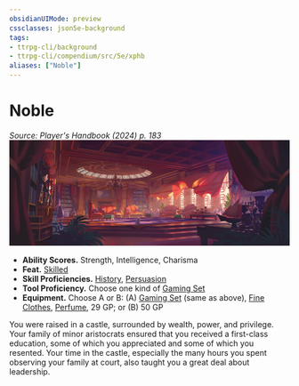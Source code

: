 ```yaml
---
obsidianUIMode: preview
cssclasses: json5e-background
tags:
- ttrpg-cli/background
- ttrpg-cli/compendium/src/5e/xphb
aliases: ["Noble"]
---
```

# Noble
*Source: Player's Handbook (2024) p. 183*  
![](3-Compendium/backgrounds/img/noble.webp#right)

- **Ability Scores.** Strength, Intelligence, Charisma  
- **Feat.** [Skilled](3-Compendium/feats/skilled-xphb.md)  
- **Skill Proficiencies.** [History](3-Compendium/rules/skills.md#History), [Persuasion](3-Compendium/rules/skills.md#Persuasion)  
- **Tool Proficiency.** Choose one kind of [Gaming Set](3-Compendium/items/gaming-set-xphb.md)  
- **Equipment.** Choose A or B: (A) [Gaming Set](3-Compendium/items/gaming-set-xphb.md) (same as above), [Fine Clothes](3-Compendium/items/fine-clothes-xphb.md), [Perfume](3-Compendium/items/perfume-xphb.md), 29 GP; or (B) 50 GP  

You were raised in a castle, surrounded by wealth, power, and privilege. Your family of minor aristocrats ensured that you received a first-class education, some of which you appreciated and some of which you resented. Your time in the castle, especially the many hours you spent observing your family at court, also taught you a great deal about leadership.